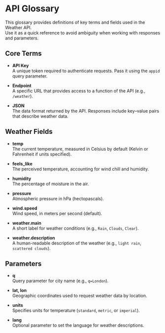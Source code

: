 # API Glossary

This glossary provides definitions of key terms and fields used in the Weather API.  
Use it as a quick reference to avoid ambiguity when working with responses and parameters.

## Core Terms

- **API Key**  
  A unique token required to authenticate requests. Pass it using the `appid` query parameter.

- **Endpoint**  
  A specific URL that provides access to a function of the API (e.g., `/weather`).

- **JSON**  
  The data format returned by the API. Responses include key–value pairs that describe weather data.

## Weather Fields

- **temp**  
  The current temperature, measured in Celsius by default (Kelvin or Fahrenheit if units specified).

- **feels_like**  
  The perceived temperature, accounting for wind chill and humidity.

- **humidity**  
  The percentage of moisture in the air.

- **pressure**  
  Atmospheric pressure in hPa (hectopascals).

- **wind.speed**  
  Wind speed, in meters per second (default).

- **weather.main**  
  A short label for weather conditions (e.g., `Rain`, `Clouds`, `Clear`).

- **weather.description**  
  A human-readable description of the weather (e.g., `light rain`, `scattered clouds`).

## Parameters

- **q**  
  Query parameter for city name (e.g., `q=London`).

- **lat, lon**  
  Geographic coordinates used to request weather data by location.

- **units**  
  Specifies units for temperature (`standard`, `metric`, or `imperial`).

- **lang**  
  Optional parameter to set the language for weather descriptions.
